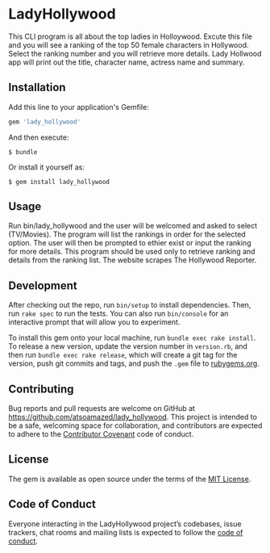 # LadyHollywood

This CLI program is all about the top ladies in Holloywood. Excute this file and
you will see a ranking of the top 50 female characters in Hollywood. Select the
ranking number and you will retrieve more details. Lady Hollwood app will print
out the title, character name, actress name and summary.


## Installation

Add this line to your application's Gemfile:

```ruby
gem 'lady_hollywood'
```

And then execute:

    $ bundle

Or install it yourself as:

    $ gem install lady_hollywood

## Usage

Run bin/lady_hollywood and the user will be welcomed and asked to select
(TV/Movies). The program will list the rankings in order for the selected
option. The user will then be prompted to ethier exist or input the ranking for
more details. This program should be used only to retrieve ranking and details from the ranking
list. The website scrapes The Hollywood Reporter.

## Development

After checking out the repo, run `bin/setup` to install dependencies. Then, run `rake spec` to run the tests. You can also run `bin/console` for an interactive prompt that will allow you to experiment.

To install this gem onto your local machine, run `bundle exec rake install`. To release a new version, update the version number in `version.rb`, and then run `bundle exec rake release`, which will create a git tag for the version, push git commits and tags, and push the `.gem` file to [rubygems.org](https://rubygems.org).

## Contributing

Bug reports and pull requests are welcome on GitHub at
https://github.com/atsoamazed/lady_hollywood. This project is intended to be a safe, welcoming space for collaboration, and contributors are expected to adhere to the [Contributor Covenant](http://contributor-covenant.org) code of conduct.

## License

The gem is available as open source under the terms of the [MIT License](https://opensource.org/licenses/MIT).

## Code of Conduct

Everyone interacting in the LadyHollywood project’s codebases, issue trackers,
chat rooms and mailing lists is expected to follow the [code of
conduct](https://github.com/atsoamazed/lady_hollywood/blob/master/CODE_OF_CONDUCT.md).

